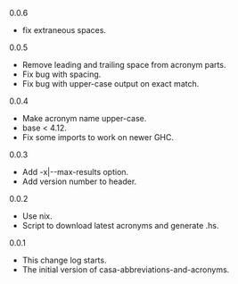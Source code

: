 0.0.6

* fix extraneous spaces.

0.0.5

* Remove leading and trailing space from acronym parts.
* Fix bug with spacing.
* Fix bug with upper-case output on exact match.

0.0.4

* Make acronym name upper-case.
* base < 4.12.
* Fix some imports to work on newer GHC.

0.0.3

* Add -x|--max-results option.
* Add version number to header.

0.0.2

* Use nix.
* Script to download latest acronyms and generate .hs.

0.0.1

* This change log starts.
* The initial version of casa-abbreviations-and-acronyms.
